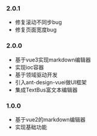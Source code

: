 ### 2.0.1

- 修复滚动不同步bug
- 修复页面宽度bug

### 2.0.0

- 基于vue3实现markdown编辑器
- 实现ioc容器
- 基于领域驱动开发
- 引入ant-design-vuei做UI框架
- 集成TextBus富文本编辑器

### 1.0.0

- 基于vue2的markdown编辑器
- 实现基础功能

